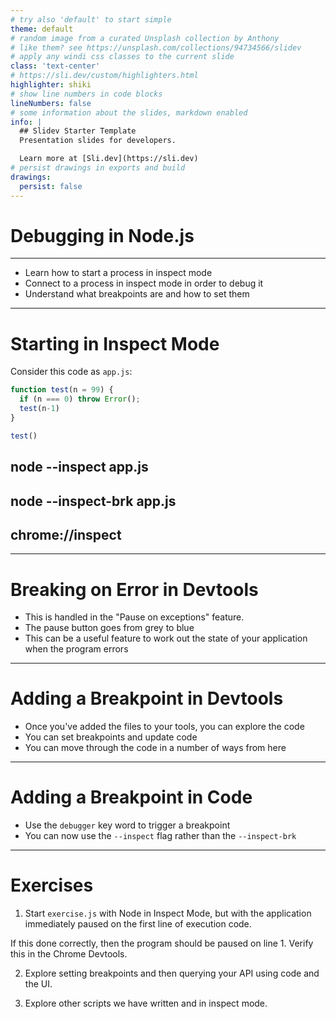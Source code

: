 ```yaml
---
# try also 'default' to start simple
theme: default
# random image from a curated Unsplash collection by Anthony
# like them? see https://unsplash.com/collections/94734566/slidev
# apply any windi css classes to the current slide
class: 'text-center'
# https://sli.dev/custom/highlighters.html
highlighter: shiki
# show line numbers in code blocks
lineNumbers: false
# some information about the slides, markdown enabled
info: |
  ## Slidev Starter Template
  Presentation slides for developers.

  Learn more at [Sli.dev](https://sli.dev)
# persist drawings in exports and build
drawings:
  persist: false
---
```


# Debugging in Node.js

---

- Learn how to start a process in inspect mode
- Connect to a process in inspect mode in order to debug it
- Understand what breakpoints are and how to set them

<!--

In order to debug an application, the Node.js process must be started in Inspect mode. Inspect puts the process into a debuggable state and exposes a remote protocol, which can be connected to via debugger such as Chrome Devtools. In addition to debugging capabilities, Inspect Mode also grants the ability to run other diagnostic checks on a Node.js process. In this section, we'll explore how to debug and profile a Node.js process.

-->

---

# Starting in Inspect Mode

<v-clicks>

Consider this code as `app.js`:
```js 
function test(n = 99) {
  if (n === 0) throw Error();
  test(n-1)
}

test()
```

## node --inspect app.js

## node --inspect-brk app.js
## chrome://inspect

</v-clicks>


<!--

Node.js supports the Chrome Devtools remote debugging protocol. In order to use this debugging protocol a client that supports the protocol is required. In this example Chrome browser will be used.

Inspect mode can be enabled with the --inspect flag:

node --inspect app.js

For most cases however, it is better to cause the process to start with an active breakpoint at the very beginning of the program using the --inspect-brk flag.

node --inspect-brk app.js

Otherwise the application will have fully initialised and be performing asynchronous tasks before any breakpoints can be set.

When using the --inspect or --inspect-brk flags Node will output some details to the terminal.

The remote debugging protocol uses WebSockets which is why a ws:// protocol address is printed. There is no need to pay attention to this URI, as the Chrome browser will detect that the debugger is listening automatically.

In order to begin debugging the process, the next step is to set a Chrome browser tab's address bar to chrome://inspect.

This will load a page.

Under the "Remote Target" heading the program being inspected should be visible with an "inspect" link underneath it. Clicking the "inspect" link will open an instance of Chrome Devtools that is connected to the Node process.

Note that execution is paused is at the first line of executable code, in this case line 5, which is the first function call.

From here all the usual Chrome Devtools functionality can be used to debug the process. For more information on using Chrome Devtools, see Google Developer's Documentation. 

There are a range of other tools that can be used to debug a Node.js process using Chrome Devtools remote debugging protocol. To learn more, read "Debugging Guide" by nodejs.org.

-->

--- 

# Breaking on Error in Devtools

<v-clicks>

- This is handled in the "Pause on exceptions" feature. 
- The pause button goes from grey to blue
- This can be a useful feature to work out the state of your application when the program errors

</v-clicks>

<!--

Once a Node.js process has been started in inspect mode and connected to from a debugging client, in this case Chrome Devtools, we can start to try out the debugger features. The app.js file will throw when n is equal to 0. The "Pause on exceptions" feature can be used to automatically set a breakpoint at the line where an error is thrown.

To activate this behaviour, start app.js in Inspect Break mode (--inspect-brk), connect Chrome Devtools, ensure that the "Sources" tab is selected and then click the pause button in the top right. The pause button should turn from gray to blue.

Ensure that the "Pause on caught exceptions" checkbox is unchecked and then press the play button. The process should then pause on line 2, where the error is thrown.

From here the Call Stack can be explored over in the right hand column and state can be analyzed by hovering over any local variables and looking in the Scope panel of the right hand column, located beneath the Call Stack panel.

Sometimes a program will throw in far less obvious ways. In these scenarios the "Pause on exceptions" feature can be a useful tool for locating the source of an exception.

-->

---

# Adding a Breakpoint in Devtools

- Once you've added the files to your tools, you can explore the code
- You can set breakpoints and update code
- You can move through the code in a number of ways from here

<!--

In order to add a breakpoint at any place in Devtools, click the line number in the column to the left of the source code.

Start app.js in Inspect Break mode (--inspect-brk) , connect Chrome Devtools, ensure that the "Sources" tab is selected and then click line 3 in app.js. The line number (3) will become backlit with a blue arrow.

Clicking the blue play button in the right column will cause program execution to resume, the f function will be called and the runtime will pause on line 3.

From here the value of n can be seen, highlighted in beige on line 1. The Call Stack can be explored over in the right hand column and state can be analyzed by hovering over local variables and looking in the Scope panel of the right hand column, located beneath the CallStack panel.

-->

---

# Adding a Breakpoint in Code

- Use the `debugger` key word to trigger a breakpoint
- You can now use the `--inspect` flag rather than the `--inspect-brk`

<!--

In some scenarios it can be easier to set a breakpoint directly in the code, instead of via the Devtools UI.

The debugger statement can be used to explicitly pause on the line that the statement appears when debugging.

Let's edit app.js to include a debugger statement on line 3:

function f (n = 99) {
  if (n === 0) throw Error()
  debugger
  f(n - 1)
}
f()

This time, start app.js in Inspect mode, that is with the --inspect flag instead of the -inspect-brk flag. Once Chrome Devtools is connected to the inspector, the "Sources" tab of Devtools will show that the application is paused on line 3.

Using the debugger statement is particularly useful when the line we wish to break at is buried somewhere in a dependency tree: in a function that exists in a required module of a required module of a required module and so on.

When not debugging, these debugger statements are ignored, however due to noise and potential performance impact it is not good practice to leave debugger statements in code.

-->

---

# Exercises

1. Start `exercise.js` with Node in Inspect Mode, but with the application immediately paused on the first line of execution code.

If this done correctly, then the program should be paused on line 1. Verify this in the Chrome Devtools.

2. Explore setting breakpoints and then querying your API using code and the UI.

3. Explore other scripts we have written and in inspect mode. 